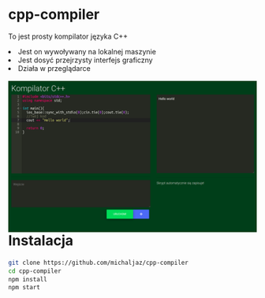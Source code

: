 # cpp-compiler

To jest prosty kompilator języka C++<br>
<li>
	Jest on wywoływany na lokalnej maszynie
</li>
<li>
	Jest dosyć przejrzysty interfejs graficzny
</li>
<li>
	Działa w przeglądarce
</li>
<br>
<img src="src/screenshot.png"
     alt="Screenshot"
     style="float: left; margin-right: 10px;" />

<h1>Instalacja</h1>

```bash
git clone https://github.com/michaljaz/cpp-compiler
cd cpp-compiler
npm install
npm start
```
